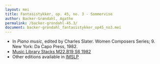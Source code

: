 ```yaml
---
layout: mei
title: Fantasistykker, op. 45, no. 3 - Sommervise
author: Backer-Grøndahl, Agathe
permalink: /backer-grondahl-45.3/
document: backer-grondahl_fantasistykker_op45_no3.mei
---
```


- In *Piano music*, edited by Charles Slater. Women Composers Series; 9. New York: Da Capo Press, 1982.
- <a href="https://tufts-primo.hosted.exlibrisgroup.com/permalink/f/14dinuo/01TUN_ALMA2185674780003851" target="_blank">Music Library Stacks M22.B19 S6 1982</a>
- Other editions available in <a href="https://imslp.org/wiki/5_Fantasistykker%2C_Op.45_(Backer-Gr%C3%B8ndahl%2C_Agathe)" target="_blank">IMSLP</a>
